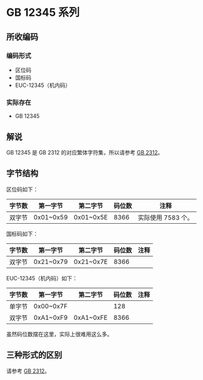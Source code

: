 # GB 12345 系列

## 所收编码
### 编码形式
- 区位码
- 国标码
- EUC-12345（机内码）

### 实际存在
- GB 12345

## 解说
GB 12345 是 GB 2312 的对应繁体字符集，所以请参考 [GB 2312](https://github.com/mrhso/IshisashiEncoding/tree/master/%E7%BC%96%E7%A0%81/GB%202312)。

## 字节结构
区位码如下：

|字节数|第一字节|第二字节|码位数|注释|
|-|-|-|-|-|
|双字节|0x01~0x59|0x01~0x5E|8366|实际使用 7583 个。|

国标码如下：

|字节数|第一字节|第二字节|码位数|注释|
|-|-|-|-|-|
|双字节|0x21~0x79|0x21~0x7E|8366||

EUC-12345（机内码）如下：

|字节数|第一字节|第二字节|码位数|注释|
|-|-|-|-|-|
|单字节|0x00~0x7F||128||
|双字节|0xA1~0xF9|0xA1~0xFE|8366||

虽然码位数摆在这里，实际上很难用这么多。

## 三种形式的区别
请参考 [GB 2312](https://github.com/mrhso/IshisashiEncoding/blob/master/%E7%BC%96%E7%A0%81/GB%202312/README.md#%E5%8C%BA%E4%BD%8D%E7%A0%81)。
